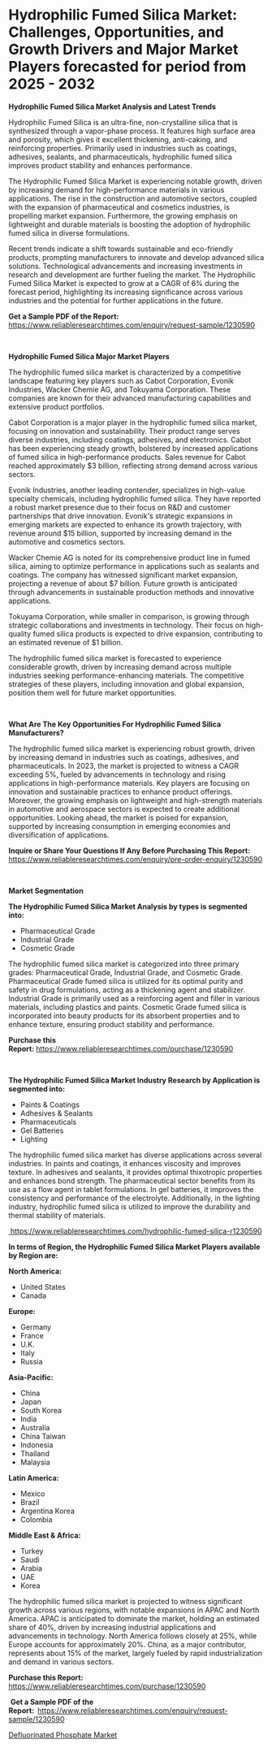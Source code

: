 <p><h1>Hydrophilic Fumed Silica Market: Challenges, Opportunities, and Growth Drivers and Major Market Players forecasted for period from 2025 - 2032</h1></p><p><strong>Hydrophilic Fumed Silica Market Analysis and Latest Trends</strong></p>
<p><p>Hydrophilic Fumed Silica is an ultra-fine, non-crystalline silica that is synthesized through a vapor-phase process. It features high surface area and porosity, which gives it excellent thickening, anti-caking, and reinforcing properties. Primarily used in industries such as coatings, adhesives, sealants, and pharmaceuticals, hydrophilic fumed silica improves product stability and enhances performance.</p><p>The Hydrophilic Fumed Silica Market is experiencing notable growth, driven by increasing demand for high-performance materials in various applications. The rise in the construction and automotive sectors, coupled with the expansion of pharmaceutical and cosmetics industries, is propelling market expansion. Furthermore, the growing emphasis on lightweight and durable materials is boosting the adoption of hydrophilic fumed silica in diverse formulations.</p><p>Recent trends indicate a shift towards sustainable and eco-friendly products, prompting manufacturers to innovate and develop advanced silica solutions. Technological advancements and increasing investments in research and development are further fueling the market. The Hydrophilic Fumed Silica Market is expected to grow at a CAGR of 6% during the forecast period, highlighting its increasing significance across various industries and the potential for further applications in the future.</p></p>
<p><strong>Get a Sample PDF of the Report:&nbsp;</strong> <a href="https://www.reliableresearchtimes.com/enquiry/request-sample/1230590?utm_campaign=3297&utm_medium=2&utm_source=Github&utm_content=ia&utm_term=01042025&utm_id=hydrophilic-fumed-silica">https://www.reliableresearchtimes.com/enquiry/request-sample/1230590</a></p>
<p>&nbsp;</p>
<p><strong>Hydrophilic Fumed Silica Major Market Players</strong></p>
<p><p>The hydrophilic fumed silica market is characterized by a competitive landscape featuring key players such as Cabot Corporation, Evonik Industries, Wacker Chemie AG, and Tokuyama Corporation. These companies are known for their advanced manufacturing capabilities and extensive product portfolios.</p><p>Cabot Corporation is a major player in the hydrophilic fumed silica market, focusing on innovation and sustainability. Their product range serves diverse industries, including coatings, adhesives, and electronics. Cabot has been experiencing steady growth, bolstered by increased applications of fumed silica in high-performance products. Sales revenue for Cabot reached approximately $3 billion, reflecting strong demand across various sectors.</p><p>Evonik Industries, another leading contender, specializes in high-value specialty chemicals, including hydrophilic fumed silica. They have reported a robust market presence due to their focus on R&D and customer partnerships that drive innovation. Evonik's strategic expansions in emerging markets are expected to enhance its growth trajectory, with revenue around $15 billion, supported by increasing demand in the automotive and cosmetics sectors.</p><p>Wacker Chemie AG is noted for its comprehensive product line in fumed silica, aiming to optimize performance in applications such as sealants and coatings. The company has witnessed significant market expansion, projecting a revenue of about $7 billion. Future growth is anticipated through advancements in sustainable production methods and innovative applications.</p><p>Tokuyama Corporation, while smaller in comparison, is growing through strategic collaborations and investments in technology. Their focus on high-quality fumed silica products is expected to drive expansion, contributing to an estimated revenue of $1 billion.</p><p>The hydrophilic fumed silica market is forecasted to experience considerable growth, driven by increasing demand across multiple industries seeking performance-enhancing materials. The competitive strategies of these players, including innovation and global expansion, position them well for future market opportunities.</p></p>
<p>&nbsp;</p>
<p><strong>What Are The Key Opportunities For Hydrophilic Fumed Silica Manufacturers?</strong></p>
<p><p>The hydrophilic fumed silica market is experiencing robust growth, driven by increasing demand in industries such as coatings, adhesives, and pharmaceuticals. In 2023, the market is projected to witness a CAGR exceeding 5%, fueled by advancements in technology and rising applications in high-performance materials. Key players are focusing on innovation and sustainable practices to enhance product offerings. Moreover, the growing emphasis on lightweight and high-strength materials in automotive and aerospace sectors is expected to create additional opportunities. Looking ahead, the market is poised for expansion, supported by increasing consumption in emerging economies and diversification of applications.</p></p>
<p><strong>Inquire or Share Your Questions If Any Before Purchasing This Report:</strong> <a href="https://www.reliableresearchtimes.com/enquiry/pre-order-enquiry/1230590?utm_campaign=3297&utm_medium=2&utm_source=Github&utm_content=ia&utm_term=01042025&utm_id=hydrophilic-fumed-silica">https://www.reliableresearchtimes.com/enquiry/pre-order-enquiry/1230590</a></p>
<p>&nbsp;</p>
<p><strong>Market Segmentation</strong></p>
<p><strong>The Hydrophilic Fumed Silica Market Analysis by types is segmented into:</strong></p>
<p><ul><li>Pharmaceutical Grade</li><li>Industrial Grade</li><li>Cosmetic Grade</li></ul></p>
<p><p>The hydrophilic fumed silica market is categorized into three primary grades: Pharmaceutical Grade, Industrial Grade, and Cosmetic Grade. Pharmaceutical Grade fumed silica is utilized for its optimal purity and safety in drug formulations, acting as a thickening agent and stabilizer. Industrial Grade is primarily used as a reinforcing agent and filler in various materials, including plastics and paints. Cosmetic Grade fumed silica is incorporated into beauty products for its absorbent properties and to enhance texture, ensuring product stability and performance.</p></p>
<p><strong>Purchase this Report:&nbsp;</strong><a href="https://www.reliableresearchtimes.com/purchase/1230590?utm_campaign=3297&utm_medium=2&utm_source=Github&utm_content=ia&utm_term=01042025&utm_id=hydrophilic-fumed-silica">https://www.reliableresearchtimes.com/purchase/1230590</a></p>
<p>&nbsp;</p>
<p><strong>The Hydrophilic Fumed Silica Market Industry Research by Application is segmented into:</strong></p>
<p><ul><li>Paints & Coatings</li><li>Adhesives & Sealants</li><li>Pharmaceuticals</li><li>Gel Batteries</li><li>Lighting</li></ul></p>
<p><p>The hydrophilic fumed silica market has diverse applications across several industries. In paints and coatings, it enhances viscosity and improves texture. In adhesives and sealants, it provides optimal thixotropic properties and enhances bond strength. The pharmaceutical sector benefits from its use as a flow agent in tablet formulations. In gel batteries, it improves the consistency and performance of the electrolyte. Additionally, in the lighting industry, hydrophilic fumed silica is utilized to improve the durability and thermal stability of materials.</p></p>
<p><a href="https://www.reliableresearchtimes.com/hydrophilic-fumed-silica-r1230590?utm_campaign=3297&utm_medium=2&utm_source=Github&utm_content=ia&utm_term=01042025&utm_id=hydrophilic-fumed-silica">&nbsp;https://www.reliableresearchtimes.com/hydrophilic-fumed-silica-r1230590</a></p>
<p><strong>In terms of Region, the Hydrophilic Fumed Silica Market Players available by Region are:</strong></p>
<p>
    <p> <strong> North America: </strong>
        <ul>
            <li>United States</li>
            <li>Canada</li>
        </ul>
        </p> 
    <p> <strong> Europe: </strong>
        <ul>
            <li>Germany</li>
            <li>France</li>
            <li>U.K.</li>
            <li>Italy</li>
            <li>Russia</li>
        </ul>
        </p> 
    <p> <strong> Asia-Pacific: </strong>
        <ul>
            <li>China</li>
            <li>Japan</li>
            <li>South Korea</li>
            <li>India</li>
            <li>Australia</li>
            <li>China Taiwan</li>
            <li>Indonesia</li>
            <li>Thailand</li>
            <li>Malaysia</li>
        </ul>
        </p> 
    <p> <strong> Latin America: </strong>
        <ul>
            <li>Mexico</li>
            <li>Brazil</li>
            <li>Argentina Korea</li>
            <li>Colombia</li>
        </ul>
        </p> 
    <p> <strong> Middle East & Africa: </strong>
        <ul>
            <li>Turkey</li>
            <li>Saudi</li>
            <li>Arabia</li>
            <li>UAE</li>
            <li>Korea</li>
        </ul>
    </p>
    </p>
<p><p>The hydrophilic fumed silica market is projected to witness significant growth across various regions, with notable expansions in APAC and North America. APAC is anticipated to dominate the market, holding an estimated share of 40%, driven by increasing industrial applications and advancements in technology. North America follows closely at 25%, while Europe accounts for approximately 20%. China, as a major contributor, represents about 15% of the market, largely fueled by rapid industrialization and demand in various sectors.</p></p>
<p><strong>Purchase this Report: </strong><a href="https://www.reliableresearchtimes.com/purchase/1230590?utm_campaign=3297&utm_medium=2&utm_source=Github&utm_content=ia&utm_term=01042025&utm_id=hydrophilic-fumed-silica">https://www.reliableresearchtimes.com/purchase/1230590</a></p>
<p>&nbsp;<strong>Get a Sample PDF of the Report:&nbsp;&nbsp;</strong><a href="https://www.reliableresearchtimes.com/enquiry/request-sample/1230590?utm_campaign=3297&utm_medium=2&utm_source=Github&utm_content=ia&utm_term=01042025&utm_id=hydrophilic-fumed-silica">https://www.reliableresearchtimes.com/enquiry/request-sample/1230590</a></p>
<p><strong></strong></p>
<p><p><a href="https://github.com/maseykokosq1/Market-Research-Report-List-1/blob/main/defluorinated-phosphate-market.md?utm_campaign=3297&utm_medium=2&utm_source=Github&utm_content=ia&utm_term=01042025&utm_id=hydrophilic-fumed-silica">Defluorinated Phosphate Market</a></p></p>